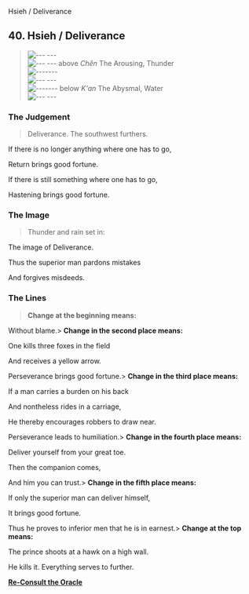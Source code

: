 Hsieh / Deliverance
## 40. Hsieh / Deliverance
> ![--- ---](../images/yinU.gif)   
> ![--- ---](../images/yinU.gif) above _Chên_ The Arousing, Thunder  
> ![-------](../images/yangU.gif)   
> ![--- ---](../images/yinU.gif)   
> ![-------](../images/yangU.gif) below _K'an_ The Abysmal, Water  
> ![--- ---](../images/yinU.gif)
### The Judgement
> Deliverance. The southwest furthers.  
>  If there is no longer anything where one has to go,  
>  Return brings good fortune.  
>  If there is still something where one has to go,  
>  Hastening brings good fortune.
### The Image
> Thunder and rain set in:  
>  The image of Deliverance.  
>  Thus the superior man pardons mistakes  
>  And forgives misdeeds.
### The Lines
> **Change at the beginning means:**  
>  Without blame.> **Change in the second place means:**  
>  One kills three foxes in the field  
>  And receives a yellow arrow.  
>  Perseverance brings good fortune.> **Change in the third place means:**  
>  If a man carries a burden on his back  
>  And nontheless rides in a carriage,  
>  He thereby encourages robbers to draw near.  
>  Perseverance leads to humiliation.> **Change in the fourth place means:**  
>  Deliver yourself from your great toe.  
>  Then the companion comes,  
>  And him you can trust.> **Change in the fifth place means:**  
>  If only the superior man can deliver himself,  
>  It brings good fortune.  
>  Thus he proves to inferior men that he is in earnest.> **Change at the top means:**  
>  The prince shoots at a hawk on a high wall.  
>  He kills it. Everything serves to further.

**[Re-Consult the Oracle](../index.html)**

